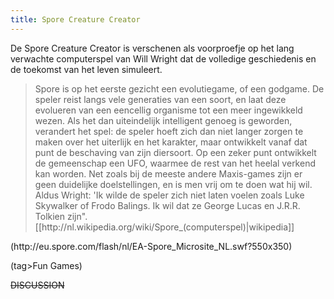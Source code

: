```yaml
---
title: Spore Creature Creator
---
```

De Spore Creature Creator is verschenen als voorproefje op het lang verwachte computerspel van Will Wright dat de volledige geschiedenis en de toekomst van het leven simuleert.

<blockquote>Spore is op het eerste gezicht een evolutiegame, of een godgame. De speler reist langs vele generaties van een soort, en laat deze evolueren van een eencellig organisme tot een meer ingewikkeld wezen. Als het dan uiteindelijk intelligent genoeg is geworden, verandert het spel: de speler hoeft zich dan niet langer zorgen te maken over het uiterlijk en het karakter, maar ontwikkelt vanaf dat punt de beschaving van zijn diersoort. Op een zeker punt ontwikkelt de gemeenschap een UFO, waarmee de rest van het heelal verkend kan worden. Net zoals bij de meeste andere Maxis-games zijn er geen duidelijke doelstellingen, en is men vrij om te doen wat hij wil. Aldus Wright: 'Ik wilde de speler zich niet laten voelen zoals Luke Skywalker of Frodo Balings. Ik wil dat ze George Lucas en J.R.R. Tolkien zijn". [[http://nl.wikipedia.org/wiki/Spore_(computerspel)|wikipedia]]</blockquote>
(http://eu.spore.com/flash/nl/EA-Spore_Microsite_NL.swf?550x350)

(tag>Fun Games)

~~DISCUSSION~~

